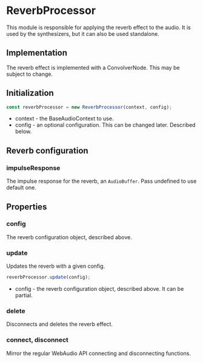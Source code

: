 # ReverbProcessor

This module is responsible for applying the reverb effect to the audio.
It is used by the synthesizers, but it can also be used standalone.

## Implementation

The reverb effect is implemented with a ConvolverNode.
This may be subject to change.

## Initialization

```ts
const reverbProcessor = new ReverbProcessor(context, config);
```

- context - the BaseAudioContext to use.
- config - an optional configuration. This can be changed later. Described below.

## Reverb configuration

### impulseResponse

The impulse response for the reverb, an `AudioBuffer`. Pass undefined to use default one.

## Properties

### config

The reverb configuration object, described above.

### update

Updates the reverb with a given config.

```ts
reverbProcessor.update(config);
```

- config - the reverb configuration object, described above. It can be partial.

### delete

Disconnects and deletes the reverb effect.

### connect, disconnect

Mirror the regular WebAudio API connecting and disconnecting functions.